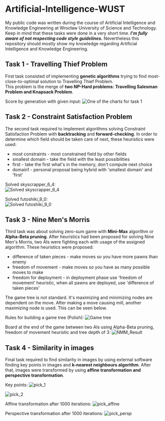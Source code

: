 # Artificial-Intelligence-WUST
My public code was written during the course of Artificial Intelligence and Knowledge Engineering at 
Wrocław University of Science and Technology.  
Keep in mind that these tasks were done in a very short time. ***I'm fully aware of not respecting 
code style guidelines.*** Nevertheless this repository should mostly show my knowledge regarding 
Artificial Intelligence and Knowledge Engineering.

##  Task 1 - Travelling Thief Problem
First task consisted of implementing **genetic algorithms** trying to find most-close-to-optimal 
solution to Travelling Thief Problem.  
This problem is the merge of **two NP-Hard problems: Travelling Salesman Problem and Knapsack Problem**.  

Score by generation with given input:
![One of the charts for task 1](SI_1/Figure_3_8.png)

## Task 2 - Constraint Satisfaction Problem
The second task required to implement algorithms solving Constraint Satisfaction Problem with
**backtracking** and **forward-checking**.
In order to determine which field should be taken care of next, these heuristics were used:  
- most constraints - most constrained field by other fields
- smallest domain - take the field with the least possibilities
- first - take the first what's in the memory, don't compute next choice
- domain1 - personal proposal being hybrid with 'smallest domain' and 'first'

Solved skyscrapper_6_4:  
![Solved skyscrapper_6_4](Screenshots/skyscrapper_6_4.png)  

Solved futoshiki_9_0:  
![Solved futoshiki_9_0](Screenshots/futoshiki_9_0.png)

## Task 3 - Nine Men's Morris
Third task was about solving zero-sum game with **Mini-Max** algorithm or **Alpha-Beta pruning**.
After heuristics had been proposed for solving Nine Men's Morris, two AIs were fighting each 
with usage of the assigned algorithm.
These heuristics were proposed:
- difference of taken pieces - make moves so you have more pawns than enemy
- freedom of movement - make moves so you have as many possible moves to make
- freedom for deployment - in deployment phase use 'freedom of movement' heuristic, when all pawns are deployed, use 'difference of taken pieces'

The game tree is not standard. It's maximizing and minimizing nodes are dependent on the move. 
After making a move causing mill, another maximizing node is used. This can be seen below.

Rules for building a game tree (Polish):
![Game tree](Screenshots/game_tree.png)
  

Board at the end of the game between two AIs using Alpha-Beta pruning, freedom of movement heuristic 
and tree depth of 3:
![NMM_Result](Screenshots/result_ab_freedom.png)

## Task 4 - Similarity in images
Final task required to find similarity in images by using external software finding key points in images 
and **k-nearest neighbours algorithm**. After that, images were transformed by using **affine transformation and 
perspective transformation**.

Key points:
![pick_1](Screenshots/pick_kp_1.png)

![pick_2](Screenshots/pick_kp_2.png)
  
  
Affine transformation after 1000 iterations:
![pick_affine](Screenshots/pick_affine.png)
  
Perspective transformation after 1000 iterations:
![pick_persp](Screenshots/pick_persp.png)


